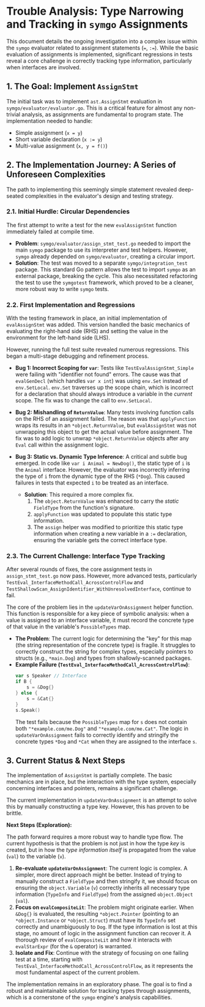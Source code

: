 # Trouble Analysis: Type Narrowing and Tracking in `symgo` Assignments

This document details the ongoing investigation into a complex issue within the `symgo` evaluator related to assignment statements (`=`, `:=`). While the basic evaluation of assignments is implemented, significant regressions in tests reveal a core challenge in correctly tracking type information, particularly when interfaces are involved.

## 1. The Goal: Implement `AssignStmt`

The initial task was to implement `ast.AssignStmt` evaluation in `symgo/evaluator/evaluator.go`. This is a critical feature for almost any non-trivial analysis, as assignments are fundamental to program state. The implementation needed to handle:
-   Simple assignment (`x = y`)
-   Short variable declaration (`x := y`)
-   Multi-value assignment (`x, y = f()`)

## 2. The Implementation Journey: A Series of Unforeseen Complexities

The path to implementing this seemingly simple statement revealed deep-seated complexities in the evaluator's design and testing strategy.

### 2.1. Initial Hurdle: Circular Dependencies

The first attempt to write a test for the new `evalAssignStmt` function immediately failed at compile time.
-   **Problem**: `symgo/evaluator/assign_stmt_test.go` needed to import the main `symgo` package to use its interpreter and test helpers. However, `symgo` already depended on `symgo/evaluator`, creating a circular import.
-   **Solution**: The test was moved to a separate `symgo/integration_test` package. This standard Go pattern allows the test to import `symgo` as an external package, breaking the cycle. This also necessitated refactoring the test to use the `symgotest` framework, which proved to be a cleaner, more robust way to write `symgo` tests.

### 2.2. First Implementation and Regressions

With the testing framework in place, an initial implementation of `evalAssignStmt` was added. This version handled the basic mechanics of evaluating the right-hand side (RHS) and setting the value in the environment for the left-hand side (LHS).

However, running the full test suite revealed numerous regressions. This began a multi-stage debugging and refinement process.

-   **Bug 1: Incorrect Scoping for `var`**: Tests like `TestEvalAssignStmt_Simple` were failing with "identifier not found" errors. The cause was that `evalGenDecl` (which handles `var x int`) was using `env.Set` instead of `env.SetLocal`. `env.Set` traverses up the scope chain, which is incorrect for a declaration that should always introduce a variable in the *current* scope. The fix was to change the call to `env.SetLocal`.

-   **Bug 2: Mishandling of `ReturnValue`**: Many tests involving function calls on the RHS of an assignment failed. The reason was that `applyFunction` wraps its results in an `*object.ReturnValue`, but `evalAssignStmt` was not unwrapping this object to get the actual value before assignment. The fix was to add logic to unwrap `*object.ReturnValue` objects after any `Eval` call within the assignment logic.

-   **Bug 3: Static vs. Dynamic Type Inference**: A critical and subtle bug emerged. In code like `var i Animal = NewDog()`, the static type of `i` is the `Animal` interface. However, the evaluator was incorrectly inferring the type of `i` from the dynamic type of the RHS (`*Dog`). This caused failures in tests that expected `i` to be treated as an interface.
    -   **Solution**: This required a more complex fix.
        1.  The `object.ReturnValue` was enhanced to carry the *static* `FieldType` from the function's signature.
        2.  `applyFunction` was updated to populate this static type information.
        3.  The `assign` helper was modified to prioritize this static type information when creating a new variable in a `:=` declaration, ensuring the variable gets the correct interface type.

### 2.3. The Current Challenge: Interface Type Tracking

After several rounds of fixes, the core assignment tests in `assign_stmt_test.go` now pass. However, more advanced tests, particularly `TestEval_InterfaceMethodCall_AcrossControlFlow` and `TestShallowScan_AssignIdentifier_WithUnresolvedInterface`, continue to fail.

The core of the problem lies in the `updateVarOnAssignment` helper function. This function is responsible for a key piece of symbolic analysis: when a value is assigned to an interface variable, it must record the concrete type of that value in the variable's `PossibleTypes` map.

-   **The Problem**: The current logic for determining the "key" for this map (the string representation of the concrete type) is fragile. It struggles to correctly construct the string for complex types, especially pointers to structs (e.g., `*main.Dog`) and types from shallowly-scanned packages.
-   **Example Failure (`TestEval_InterfaceMethodCall_AcrossControlFlow`)**:
    ```go
    var s Speaker // Interface
    if B {
        s = &Dog{}
    } else {
        s = &Cat{}
    }
    s.Speak()
    ```
    The test fails because the `PossibleTypes` map for `s` does not contain both `"*example.com/me.Dog"` and `"*example.com/me.Cat"`. The logic in `updateVarOnAssignment` fails to correctly identify and stringify the concrete types `*Dog` and `*Cat` when they are assigned to the interface `s`.

## 3. Current Status & Next Steps

The implementation of `AssignStmt` is partially complete. The basic mechanics are in place, but the interaction with the type system, especially concerning interfaces and pointers, remains a significant challenge.

The current implementation in `updateVarOnAssignment` is an attempt to solve this by manually constructing a type key. However, this has proven to be brittle.

**Next Steps (Exploration):**

The path forward requires a more robust way to handle type flow. The current hypothesis is that the problem is not just in how the type *key* is created, but in how the *type information itself* is propagated from the value (`val`) to the variable (`v`).

1.  **Re-evaluate `updateVarOnAssignment`**: The current logic is complex. A simpler, more direct approach might be better. Instead of trying to manually construct a `FieldType` and then stringify it, we should focus on ensuring the `object.Variable` (`v`) correctly inherits all necessary type information (`TypeInfo` and `FieldType`) from the assigned `object.Object` (`val`).
2.  **Focus on `evalCompositeLit`**: The problem might originate earlier. When `&Dog{}` is evaluated, the resulting `*object.Pointer` (pointing to an `*object.Instance` or `*object.Struct`) must have its `TypeInfo` set correctly and unambiguously to `Dog`. If the type information is lost at this stage, no amount of logic in the assignment function can recover it. A thorough review of `evalCompositeLit` and how it interacts with `evalStarExpr` (for the `&` operator) is warranted.
3.  **Isolate and Fix**: Continue with the strategy of focusing on one failing test at a time, starting with `TestEval_InterfaceMethodCall_AcrossControlFlow`, as it represents the most fundamental aspect of the current problem.

The implementation remains in an exploratory phase. The goal is to find a robust and maintainable solution for tracking types through assignments, which is a cornerstone of the `symgo` engine's analysis capabilities.
